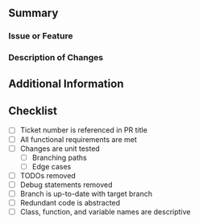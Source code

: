 ## Summary
### Issue or Feature


### Description of Changes


## Additional Information


## Checklist
- [ ] Ticket number is referenced in PR title
- [ ] All functional requirements are met
- [ ] Changes are unit tested
    - [ ] Branching paths
    - [ ] Edge cases
- [ ] TODOs removed
- [ ] Debug statements removed
- [ ] Branch is up-to-date with target branch 
- [ ] Redundant code is abstracted
- [ ] Class, function, and variable names are descriptive